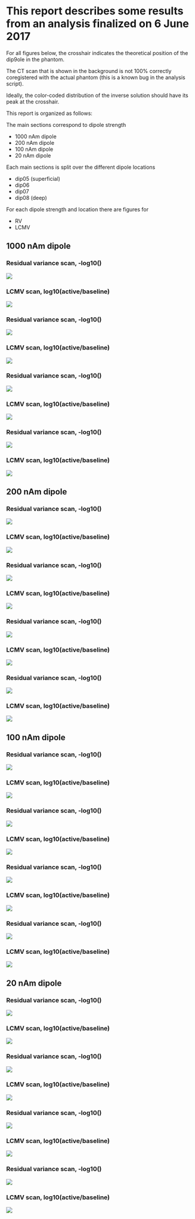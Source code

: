 # This report describes some results from an analysis finalized on 6 June 2017

For all figures below, the crosshair indicates the theoretical position of the dip9ole in the phantom.

The CT scan that is shown in the background is not 100% correctly coregistered with the actual phantom (this is a known bug in the analysis script).

Ideally, the color-coded distribution of the inverse solution should have its peak at the crosshair.

This report is organized as follows:

The main sections correspond to dipole strength
- 1000 nAm dipole
- 200 nAm dipole
- 100 nAm dipole
- 20 nAm dipole

Each main sections is split over the different dipole locations
- dip05 (superficial)
- dip06
- dip07
- dip08 (deep)

For each dipole strength and location there are figures for
- RV
- LCMV

## 1000 nAm dipole

### Residual variance scan, -log10()
![](dip05_1000nAm_sss.fif_lcmv.png)
### LCMV scan, log10(active/baseline)
![](dip05_1000nAm_sss.fif_rv.png)

### Residual variance scan, -log10()
![](dip06_1000nAm_sss.fif_lcmv.png)
### LCMV scan, log10(active/baseline)
![](dip06_1000nAm_sss.fif_rv.png)

### Residual variance scan, -log10()
![](dip07_1000nAm_sss.fif_lcmv.png)
### LCMV scan, log10(active/baseline)
![](dip07_1000nAm_sss.fif_rv.png)

### Residual variance scan, -log10()
![](dip08_1000nAm_sss.fif_lcmv.png)
### LCMV scan, log10(active/baseline)
![](dip08_1000nAm_sss.fif_rv.png)

## 200 nAm dipole

### Residual variance scan, -log10()
![](dip05_200nAm_sss.fif_lcmv.png)
### LCMV scan, log10(active/baseline)
![](dip05_200nAm_sss.fif_rv.png)

### Residual variance scan, -log10()
![](dip06_200nAm_sss.fif_lcmv.png)
### LCMV scan, log10(active/baseline)
![](dip06_200nAm_sss.fif_rv.png)

### Residual variance scan, -log10()
![](dip07_200nAm_sss.fif_lcmv.png)
### LCMV scan, log10(active/baseline)
![](dip07_200nAm_sss.fif_rv.png)

### Residual variance scan, -log10()
![](dip08_200nAm_sss.fif_lcmv.png)
### LCMV scan, log10(active/baseline)
![](dip08_200nAm_sss.fif_rv.png)

## 100 nAm dipole

### Residual variance scan, -log10()
![](dip05_100nAm_sss.fif_lcmv.png)
### LCMV scan, log10(active/baseline)
![](dip05_100nAm_sss.fif_rv.png)

### Residual variance scan, -log10()
![](dip06_100nAm_sss.fif_lcmv.png)
### LCMV scan, log10(active/baseline)
![](dip06_100nAm_sss.fif_rv.png)

### Residual variance scan, -log10()
![](dip07_100nAm_sss.fif_lcmv.png)
### LCMV scan, log10(active/baseline)
![](dip07_100nAm_sss.fif_rv.png)

### Residual variance scan, -log10()
![](dip08_100nAm_sss.fif_lcmv.png)
### LCMV scan, log10(active/baseline)
![](dip08_100nAm_sss.fif_rv.png)

## 20 nAm dipole

### Residual variance scan, -log10()
![](dip05_20nAm_sss.fif_lcmv.png)
### LCMV scan, log10(active/baseline)
![](dip05_20nAm_sss.fif_rv.png)

### Residual variance scan, -log10()
![](dip06_20nAm_sss.fif_lcmv.png)
### LCMV scan, log10(active/baseline)
![](dip06_20nAm_sss.fif_rv.png)

### Residual variance scan, -log10()
![](dip07_20nAm_sss.fif_lcmv.png)
### LCMV scan, log10(active/baseline)
![](dip07_20nAm_sss.fif_rv.png)

### Residual variance scan, -log10()
![](dip08_20nAm_sss.fif_lcmv.png)
### LCMV scan, log10(active/baseline)
![](dip08_20nAm_sss.fif_rv.png)
